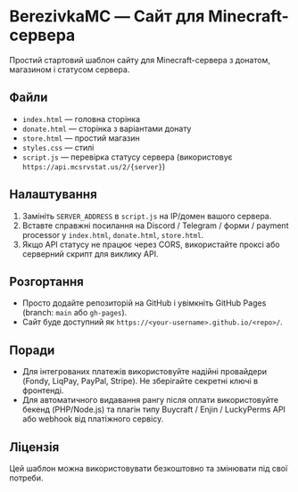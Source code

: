 # BerezivkaMC — Сайт для Minecraft-сервера

Простий стартовий шаблон сайту для Minecraft-сервера з донатом, магазином і статусом сервера.

## Файли
- `index.html` — головна сторінка
- `donate.html` — сторінка з варіантами донату
- `store.html` — простий магазин
- `styles.css` — стилі
- `script.js` — перевірка статусу сервера (використовує `https://api.mcsrvstat.us/2/{server}`)

## Налаштування
1. Замініть `SERVER_ADDRESS` в `script.js` на IP/домен вашого сервера.
2. Вставте справжні посилання на Discord / Telegram / форми / payment processor у `index.html`, `donate.html`, `store.html`.
3. Якщо API статусу не працює через CORS, використайте проксі або серверний скрипт для виклику API.

## Розгортання
- Просто додайте репозиторій на GitHub і увімкніть GitHub Pages (branch: `main` або `gh-pages`).  
- Сайт буде доступний як `https://<your-username>.github.io/<repo>/`.

## Поради
- Для інтегрованих платежів використовуйте надійні провайдери (Fondy, LiqPay, PayPal, Stripe). Не зберігайте секретні ключі в фронтенді.
- Для автоматичного видавання рангу після оплати використовуйте бекенд (PHP/Node.js) та плагін типу Buycraft / Enjin / LuckyPerms API або webhook від платіжного сервісу.

## Ліцензія
Цей шаблон можна використовувати безкоштовно та змінювати під свої потреби.
